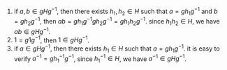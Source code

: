 1. if $a,b \in gHg^{-1}$, then there exists $h_1,h_2 \in H$ such that $a=g h_1 g^{-1}$ and $b=g h_2 g^{-1}$, then $ab=g h_1 g^{-1} g h_2 g^{-1}=g h_1 h_2 g^{-1}$. since $h_1h_2 \in H$, we have $ab \in gHg^{-1}$.
2. $1=g1g^{-1}$, then $1 \in gHg^{-1}$.
3. if $a \in gHg^{-1}$, then there exists $h_1 \in H$ such that $a=g h_1 g^{-1}$. it is easy to verify $a^{-1}=g h_1^{-1} g^{-1}$, since $h_1^{-1} \in H$, we have $a^{-1} \in gHg^{-1}$.